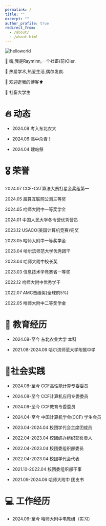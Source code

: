 ```yaml
---
permalink: /
title: ""
excerpt: ""
author_profile: true
redirect_from: 
  - /about/
  - /about.html
---
```


<!-- {% if site.google_scholar_stats_use_cdn %}
{% assign gsDataBaseUrl = "https://cdn.jsdelivr.net/gh/" | append: site.repository | append: "@" %}
{% else %}
{% assign gsDataBaseUrl = "https://raw.githubusercontent.com/" | append: site.repository | append: "/" %}
{% endif %}
{% assign url = gsDataBaseUrl | append: "google-scholar-stats/gs_data_shieldsio.json" %} -->

<span class='anchor' id='about-me'></span>

![![helloworld](https://raw.githubusercontent.com/Rayminn/img/main/helloworld.svg)](http://cdn.jsdelivr.net/gh/Rayminn/img/helloworld.svg)

👋 嗨,我是Rayminn,一个社畜(前)OIer.

🎯 热爱学术,热爱生活,偶尔发疯.

🧐 欢迎逛我的博客⬆

🚩 社畜大学生


<span class='anchor' id='dong-tai'></span>

# 🔥 动态

- 2024.08 考入东北农大

- 2024.06 高中杀青！

- 2024.04 建站祭

<span class='anchor' id='rong-yu'></span>

# 🎖 荣誉

2024.07 CCF-CAT算法大赛打星金奖组第一

2024.05 超算互联网公测三等奖

2024.05 哈师大附中一等奖学金

2024.01 中国人民大学冬令营优秀营员

2023.12 USACO(美国计算机竞赛)铜奖

2023.05 哈师大附中一等奖学金

2023.04 哈尔滨师范大学优秀团干

2023.04 哈师大附中校长奖

2023.03 信息技术学竞赛省一等奖

2022.12 哈师大附中优秀学干

2022.07 AMC晋级奖(全球前$5\%$)

2022.05 哈师大附中二等奖学金

<span class='anchor' id='jiao-yu'></span>

# 📖 教育经历

- 2024.08-至今 东北农业大学 本科

- 2021.08-2024.06 哈尔滨师范大学附属中学

<span class='anchor' id='shi-jian'></span>

# 🔰社会实践

- 2024.08-至今 CCF高性能计算专委委员

- 2024.08-至今 CCF计算机应用专委委员

- 2024.08-至今 CCF教育专委委员

- 2024.04-至今 中国计算机学会(CCF) 学生会员

- 2023.04-2024.04 校团学代会主席团成员

- 2022.04-2023.04 校团综办组织部负责人

- 2022.04-2023.04 校团委组织部委员

- 2022.04-2023.04 校团学代会代表

- 2021.10-2022.04 校团委组织部干事

- 2021.09-2024.06 哈师大附中 团支书

<span class='anchor' id='gong-zuo'></span>

# 💻 工作经历

- 2024.06-至今 哈师大附中电教组（实习）
